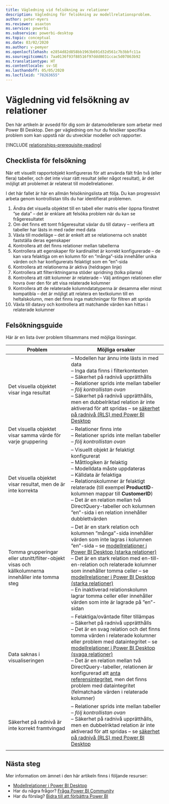 ```yaml
---
title: Vägledning vid felsökning av relationer
description: Vägledning för felsökning av modellrelationsproblem.
author: peter-myers
ms.reviewer: asaxton
ms.service: powerbi
ms.subservice: powerbi-desktop
ms.topic: conceptual
ms.date: 03/02/2020
ms.author: v-pemyer
ms.openlocfilehash: e2854d82d858bb1963b691d32d561c7b3bbfc11a
ms.sourcegitcommit: 7aa0136f93f88516f97ddd8031ccac5d07863b92
ms.translationtype: HT
ms.contentlocale: sv-SE
ms.lasthandoff: 05/05/2020
ms.locfileid: "78263655"
---
```

# <a name="relationship-troubleshooting-guidance"></a>Vägledning vid felsökning av relationer

Den här artikeln är avsedd för dig som är datamodellerare som arbetar med Power BI Desktop. Den ger vägledning om hur du felsöker specifika problem som kan uppstå när du utvecklar modeller och rapporter.

[!INCLUDE [relationships-prerequisite-reading](includes/relationships-prerequisite-reading.md)]

## <a name="troubleshooting-checklist"></a>Checklista för felsökning

När ett visuellt rapportobjekt konfigureras för att använda fält från två (eller flera) tabeller, och det inte visar rätt resultat (eller något resultat), är det möjligt att problemet är relaterat till modellrelationer.

I det här fallet är här en allmän felsökningslista att följa. Du kan progressivt arbeta genom kontrollistan tills du har identifierat problemen.

1. Ändra det visuella objektet till en tabell eller matris eller öppna fönstret ”se data” – det är enklare att felsöka problem när du kan se frågeresultatet
1. Om det finns ett tomt frågeresultat växlar du till datavy – verifiera att tabeller har lästs in med rader med data
1. Växla till modelläge – det är enkelt att se relationerna och snabbt fastställa deras egenskaper
1. Kontrollera att det finns relationer mellan tabellerna
1. Kontrollera att egenskaper för kardinalitet är korrekt konfigurerade – de kan vara felaktiga om en kolumn för en ”många”-sida innehåller unika värden och har konfigurerats felaktigt som en ”en”-sida
1. Kontrollera att relationerna är aktiva (heldragen linje)
1. Kontrollera att filterriktningarna stöder spridning (tolka pilarna)
1. Kontrollera att rätt kolumner är relaterade – Välj antingen relationen eller hovra över den för att visa relaterade kolumner
1. Kontrollera att de relaterade kolumndatatyperna är desamma eller minst kompatibla – det är möjligt att relatera en textkolumn till en heltalskolumn, men det finns inga matchningar för filtren att sprida
1. Växla till datavy och kontrollera att matchande värden kan hittas i relaterade kolumner

## <a name="troubleshooting-guide"></a>Felsökningsguide

Här är en lista över problem tillsammans med möjliga lösningar.

|Problem|Möjliga orsaker|
|---------|---------|
|Det visuella objektet visar inga resultat|– Modellen har ännu inte lästs in med data<br />– Inga data finns i filterkontexten<br />– Säkerhet på radnivå upprätthålls<br />– Relationer sprids inte mellan tabeller – _följ kontrollistan ovan_<br />– Säkerhet på radnivå upprätthålls, men en dubbelriktad relation är inte aktiverad för att spridas – se [säkerhet på radnivå (RLS) med Power BI Desktop](../desktop-rls.md)|
|Det visuella objektet visar samma värde för varje gruppering |– Relationer finns inte<br />– Relationer sprids inte mellan tabeller – _följ kontrollistan ovan_|
|Det visuella objektet visar resultat, men de är inte korrekta|– Visuellt objekt är felaktigt konfigurerat<br />– Måttlogiken är felaktig<br />– Modelldata måste uppdateras<br />– Källdata är felaktiga<br />– Relationskolumner är felaktigt relaterade (till exempel **ProductID**-kolumnen mappar till **CustomerID**)<br />– Det är en relation mellan två DirectQuery-tabeller och kolumnen ”en”-sida i en relation innehåller dubblettvärden|
|Tomma grupperingar eller utsnitt/filter-objekt visas och källkolumnerna innehåller inte tomma steg|– Det är en stark relation och kolumnen ”många”-sida innehåller värden som inte lagras i kolumnen ”en”-sida – se [modellrelationer i Power BI Desktop (starka relationer)](../desktop-relationships-understand.md#strong-relationships)<br />– Det är en stark relation med en-till-en-relation och relaterade kolumner som innehåller tomma celler – se [modellrelationer i Power BI Desktop (starka relationer)](../desktop-relationships-understand.md#strong-relationships)<br />– En inaktiverad relationskolumn lagrar tomma celler eller innehåller värden som inte är lagrade på ”en”-sidan|
|Data saknas i visualiseringen|– Felaktiga/oväntade filter tillämpas<br />– Säkerhet på radnivå upprätthålls<br />– Det är en svag relation och det finns tomma värden i relaterade kolumner eller problem med dataintegritet – se [modellrelationer i Power BI Desktop (svaga relationer)](../desktop-relationships-understand.md#weak-relationships)<br />– Det är en relation mellan två DirectQuery-tabeller, relationen är konfigurerad att [anta referensintegritet](../desktop-relationships-understand.md#assume-referential-integrity), men det finns problem med dataintegritet (felmatchade värden i relaterade kolumner)|
|Säkerhet på radnivå är inte korrekt framtvingad|– Relationer sprids inte mellan tabeller – _följ kontrollistan ovan_<br />– Säkerhet på radnivå upprätthålls, men en dubbelriktad relation är inte aktiverad för att spridas – se [säkerhet på radnivå (RLS) med Power BI Desktop](../desktop-rls.md)|
|||

## <a name="next-steps"></a>Nästa steg

Mer information om ämnet i den här artikeln finns i följande resurser:

- [Modellrelationer i Power BI Desktop](../desktop-relationships-understand.md)
- Har du några frågor? [Fråga Power BI Community](https://community.powerbi.com/)
- Har du förslag? [Bidra till att förbättra Power BI](https://ideas.powerbi.com/)

